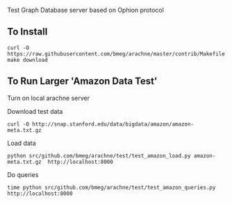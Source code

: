 
Test Graph Database server based on Ophion protocol

To Install
----------
```
curl -O https://raw.githubusercontent.com/bmeg/arachne/master/contrib/Makefile
make download
```



To Run Larger 'Amazon Data Test'
--------------------------------

Turn on local arachne server


Download test data
```
curl -O http://snap.stanford.edu/data/bigdata/amazon/amazon-meta.txt.gz
```

Load data

```
python src/github.com/bmeg/arachne/test/test_amazon_load.py amazon-meta.txt.gz  http://localhost:8000
```

Do queries

```
time python src/github.com/bmeg/arachne/test/test_amazon_queries.py http://localhost:8000
```